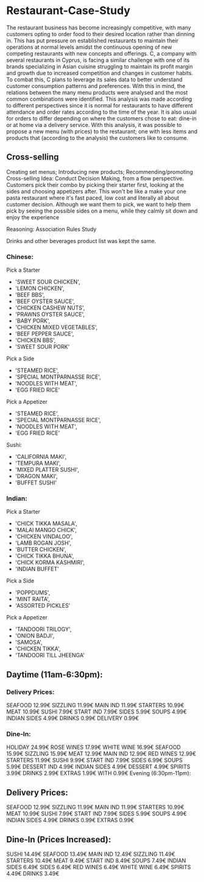 # Restaurant-Case-Study

The restaurant business has become increasingly competitive, with many customers opting to order food to their desired location rather than dinning in. This has put pressure on established restaurants to maintain their operations at normal levels amidst the continuous opening of new competing restaurants with new concepts and offerings. C, a company with several restaurants in Cyprus, is facing a similar challenge with one of its brands specializing in Asian cuisine struggling to maintain its profit margin and growth due to increased competition and changes in customer habits. To combat this, C plans to leverage its sales data to better understand customer consumption patterns and preferences.
With this in mind, the relations between the many menu products were analysed and the most common combinations were identified. This analysis was made according to different perspectives since it is normal for restaurants to have different attendance and order rates according to the time of the year. It is also usual for orders to differ depending on where the customers chose to eat: dine-in or at home via a delivery service.
With this analysis, it was possible to propose a new menu (with prices) to the restaurant; one with less items and products that (according to the analysis) the customers like to consume.

## Cross-selling

Creating set menus; Introducing new products; Recommending/promoting Cross-selling
Idea: Conduct Decision Making, from a flow perspective. Customers pick their combo by picking their starter first, looking at the sides and choosing appetizers after. This won't be like a make your one pasta restaurant where it's fast paced, low cost and literally all about customer decision. Although we want them to pick, we want to help them pick by seeing the possible sides on a menu, while they calmly sit down and enjoy the experience

Reasoning: Association Rules Study

Drinks and other beverages product list was kept the same.

### Chinese:

Pick a Starter

- 'SWEET SOUR CHICKEN', 
- 'LEMON CHICKEN',
- 'BEEF BBS',
- 'BEEF OYSTER SAUCE',
- 'CHICKEN CASHEW NUTS',
- 'PRAWNS OYSTER SAUCE',
- 'BABY PORK',
- 'CHICKEN MIXED VEGETABLES',
- 'BEEF PEPPER SAUCE',
- 'CHICKEN BBS',
- 'SWEET SOUR PORK'

Pick a Side

- 'STEAMED RICE',
- 'SPECIAL MONTPARNASSE RICE',
- 'NOODLES WITH MEAT',
- 'EGG FRIED RICE'

Pick a Appetizer

- 'STEAMED RICE',
- 'SPECIAL MONTPARNASSE RICE',
- 'NOODLES WITH MEAT',
- 'EGG FRIED RICE'

Sushi:

- 'CALIFORNIA MAKI',
- 'TEMPURA MAKI',
- 'MIXED PLATTER SUSHI',
- 'DRAGON MAKI',
- 'BUFFET SUSHI'

### Indian:

Pick a Starter

- 'CHICK TIKKA MASALA',
- 'MALAI MANGO CHICK',
- 'CHICKEN VINDALOO',
- 'LAMB ROGAN JOSH',
- 'BUTTER CHICKEN',
- 'CHICK TIKKA BHUNA',
- 'CHICK KORMA KASHMIRI',
- 'INDIAN BUFFET'

Pick a Side

- 'POPPDUMS',
- 'MINT RAITA',
- 'ASSORTED PICKLES'

Pick a Appetizer

- 'TANDOORI TRILOGY',
- 'ONION BADJI',
- 'SAMOSA',
- 'CHICKEN TIKKA',
- 'TANDOORI TILL JHEENGA'



## Daytime (11am-6:30pm):

### Delivery Prices:

SEAFOOD 12.99€
SIZZLING 11.99€
MAIN IND 11.99€
STARTERS 10.99€
MEAT 10.99€
SUSHI 7.99€
START IND 7.99€
SIDES 5.99€
SOUPS 4.99€
INDIAN SIDES 4.99€
DRINKS 0.99€
DELIVERY 0.99€

### Dine-In:

HOLIDAY 24.99€
ROSE WINES 17.99€
WHITE WINE 16.99€
SEAFOOD 15.99€
SIZZLING 15.99€
MEAT 12.99€
MAIN IND 12.99€
RED WINES 12.99€
STARTERS 11.99€
SUSHI 9.99€
START IND 7.99€
SIDES 6.99€
SOUPS 5.99€
DESSERT IND 4.99€
INDIAN SIDES 4.99€
DESSERT 4.99€
SPIRITS 3.99€
DRINKS 2.99€
EXTRAS 1.99€
WITH 0.99€
Evening (6:30pm-11pm):

## Delivery Prices:

SEAFOOD 12.99€
SIZZLING 11.99€
MAIN IND 11.99€
STARTERS 10.99€
MEAT 10.99€
SUSHI 7.99€
START IND 7.99€
SIDES 5.99€
SOUPS 4.99€
INDIAN SIDES 4.99€
DRINKS 0.99€
EXTRAS 0.99€

## Dine-In (Prices Increased):

SUSHI 14.49€
SEAFOOD 13.49€
MAIN IND 12.49€
SIZZLING 11.49€
STARTERS 10.49€
MEAT 9.49€
START IND 8.49€
SOUPS 7.49€
INDIAN SIDES 6.49€
SIDES 6.49€
RED WINES 6.49€
WHITE WINE 6.49€
SPIRITS 4.49€
DRINKS 3.49€
